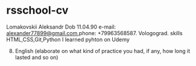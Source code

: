 # rsschool-cv
Lomakovskii Aleksandr
Dob 11.04.90
e-mail: alexander77899@gmail.com,phone: +79963568587. Vologograd.
skills
HTML,CSS,Git,Python
I learned pyhton on Udemy

8. English (elaborate on what kind of practice you had, if any, how long it lasted and so on)
